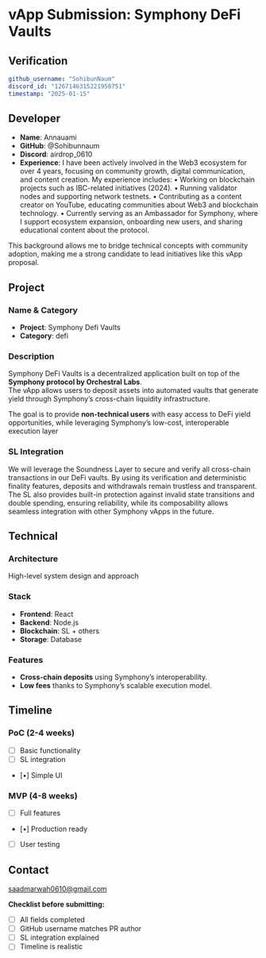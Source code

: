 # vApp Submission: Symphony DeFi Vaults

## Verification
```yaml
github_username: "SohibunNaum"
discord_id: "1267146315221958751"
timestamp: "2025-01-15"
```

## Developer
- **Name**: Annauami
- **GitHub**: @Sohibunnaum
- **Discord**: airdrop_0610
- **Experience**: 
I have been actively involved in the Web3 ecosystem for over 4 years, focusing on community growth, digital communication, and content creation.
My experience includes:
	•	Working on blockchain projects such as IBC-related initiatives (2024).
	•	Running validator nodes and supporting network testnets.
	•	Contributing as a content creator on YouTube, educating communities about Web3 and blockchain technology.
	•	Currently serving as an Ambassador for Symphony, where I support ecosystem expansion, onboarding new users, and sharing educational content about the protocol.

This background allows me to bridge technical concepts with community adoption, making me a strong candidate to lead initiatives like this vApp proposal.


## Project

### Name & Category
- **Project**: Symphony Defi Vaults
- **Category**: defi

### Description
Symphony DeFi Vaults is a decentralized application built on top of the **Symphony protocol by Orchestral Labs**.  
The vApp allows users to deposit assets into automated vaults that generate yield through Symphony’s cross-chain liquidity infrastructure.  

The goal is to provide **non-technical users** with easy access to DeFi yield opportunities, while leveraging Symphony’s low-cost, interoperable execution layer

### SL Integration  
We will leverage the Soundness Layer to secure and verify all cross-chain transactions in our DeFi vaults. By using its verification and deterministic finality features, deposits and withdrawals remain trustless and transparent. The SL also provides built-in protection against invalid state transitions and double spending, ensuring reliability, while its composability allows seamless integration with other Symphony vApps in the future.

## Technical

### Architecture
High-level system design and approach

### Stack
- **Frontend**: React
- **Backend**: Node.js  
- **Blockchain**: SL + others
- **Storage**: Database

### Features
- **Cross-chain deposits** using Symphony’s interoperability. 
- **Low fees** thanks to Symphony’s scalable execution model.

## Timeline

### PoC (2-4 weeks)
- [ ] Basic functionality
- [ ] SL integration
- [•] Simple UI

### MVP (4-8 weeks)  
- [ ] Full features
- [•] Production ready
- [ ] User testing

## Contact
saadmarwah0610@gmail.com


**Checklist before submitting:**
- [ ] All fields completed
- [ ] GitHub username matches PR author  
- [ ] SL integration explained
- [ ] Timeline is realistic
